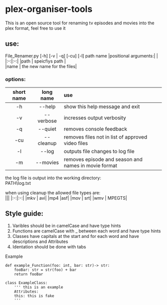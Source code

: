 # plex-organiser-tools
This is an open source tool for renaming tv episodes and movies into the plex format,
feel free to use it
## use:
File_Renamer.py [-h] [-v | -q] [-cu] [-l] path name
|positional arguments:| |   
|:-:|:-:|
|path | speicfiys path |  
|name | the new name for the files|

### options:
|short name|long name|use|
|:-:|:-:|:-|
|-h| --help|         show this help message and exit|
|-v| --verbose|      incresses output verbosity|
|-q| --quiet|        removes console feedback|
|-cu| --cleanup|     removes files not in list of approved video files|
|-l| --log|   outputs file changes to log file|
|-m|--movies| removes episode and season and names in movie format

the log file is output into the working directory:   
PATH\log.txt

when using cleanup the allowed file types are:   
|||
|:-:|:-:|
|mkv | avi|
|mp4 |asf|
|mov | srt|
|wmv | MPEGTS|


## Style guide: 
1. Varibles should be in camelCase and have type hints
2. Functions are camelCase with _ between each word and have type hints
3. Classes have capitals at the start and for each word and have descriptions and Attributes
4. Identation should be done with tabs     

Example
```
def example_Function(foo: int, bar: str)-> str:
    fooBar: str = str(foo) + bar
    return fooBar

class ExampleClass:
    ''' this is an example
    Attributes:
    this: this is fake
    '''
```
